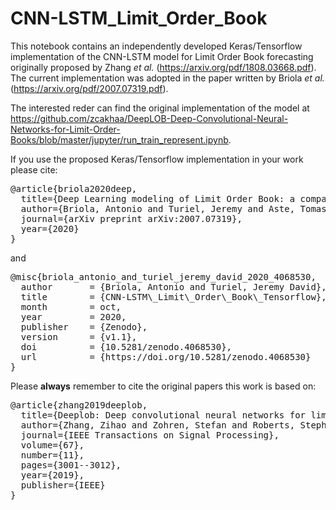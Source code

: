 # CNN-LSTM_Limit_Order_Book
This notebook contains an independently developed Keras/Tensorflow implementation of the CNN-LSTM model for Limit Order Book forecasting originally proposed by Zhang *et al.* (https://arxiv.org/pdf/1808.03668.pdf). The current implementation was adopted in the paper written by Briola *et al.*(https://arxiv.org/pdf/2007.07319.pdf).

The interested reder can find the original implementation of the model at https://github.com/zcakhaa/DeepLOB-Deep-Convolutional-Neural-Networks-for-Limit-Order-Books/blob/master/jupyter/run_train_represent.ipynb.

If you use the proposed Keras/Tensorflow implementation in your work please cite:

<pre>
@article{briola2020deep,
  title={Deep Learning modeling of Limit Order Book: a comparative perspective},
  author={Briola, Antonio and Turiel, Jeremy and Aste, Tomaso},
  journal={arXiv preprint arXiv:2007.07319},
  year={2020}
}
</pre>

and

<pre>
@misc{briola_antonio_and_turiel_jeremy_david_2020_4068530,
  author       = {Briola, Antonio and Turiel, Jeremy David},
  title        = {CNN-LSTM\_Limit\_Order\_Book\_Tensorflow},
  month        = oct,
  year         = 2020,
  publisher    = {Zenodo},
  version      = {v1.1},
  doi          = {10.5281/zenodo.4068530},
  url          = {https://doi.org/10.5281/zenodo.4068530}
}
</pre>

Please **always** remember to cite the original papers this work is based on:

<pre>
@article{zhang2019deeplob,
  title={Deeplob: Deep convolutional neural networks for limit order books},
  author={Zhang, Zihao and Zohren, Stefan and Roberts, Stephen},
  journal={IEEE Transactions on Signal Processing},
  volume={67},
  number={11},
  pages={3001--3012},
  year={2019},
  publisher={IEEE}
}
</pre>
